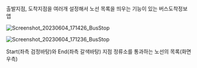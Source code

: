 출발지점, 도착지점을 여러개 설정해서 노선 목록을 띄우는 기능이 있는 버스도착정보 앱




![Screenshot_20230604_171426_BusStop](https://github.com/OikuraSodachi/BusStop/assets/107153337/ca584505-473f-452b-8db3-e2b58dc18fa9)



![Screenshot_20230604_171236_BusStop](https://github.com/OikuraSodachi/BusStop/assets/107153337/032a4171-18f6-4c7d-8c45-25addba1f3f1)

Start(좌측 검정바탕)와 End(좌측 갈색바탕) 지점 정류소를 통과하는 노선의 목록(화면 우측)
